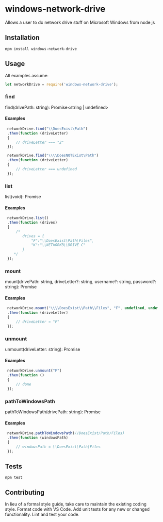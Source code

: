 # windows-network-drive

Allows a user to do network drive stuff on Microsoft Windows from node js

## Installation

```
npm install windows-network-drive
```

## Usage

All examples assume:

```javascript
let networkDrive = require('windows-network-drive');
```

### find

find(drivePath: string): Promise<string | undefined>

#### Examples

```javascript
 networkDrive.find("\\DoesExist\Path")
 .then(function (driveLetter)
 {
	 // driveLetter === "Z"
 });

 networkDrive.find("\\\\DoesNOTExist\Path")
 .then(function (driveLetter)
 {
	 // driveLetter === undefined
 });
```
### list

list(void): Promise<Object>

#### Examples

```javascript
 networkDrive.list()
 .then(function (drives)
 {
	 /*
		drives = {
			"F":"\\DoesExist\Path\Files",
			"K":"\\NETWORKB\\DRIVE C"
		}
	*/
 });
 ```

### mount

mount(drivePath: string, driveLetter?: string, username?: string, password?: string): Promise<string>

#### Examples

```javascript
 networkDrive.mount("\\\\DoesExist\\Path\\Files", "F", undefined, undefined)
 .then(function (driveLetter)
 {
	 // driveLetter = "F"
 });
```

### unmount

unmount(driveLetter: string): Promise<void>

#### Examples

```javascript
 networkDrive.unmount("F")
 .then(function ()
 {
	 // done
 });
 ```

### pathToWindowsPath

pathToWindowsPath(drivePath: string): Promise<string>

#### Examples

```javascript
 networkDrive.pathToWindowsPath(//DoesExist/Path/Files)
 .then(function (windowsPath)
 {
	 // windowsPath = \\DoesExist\Path\Files
 });
 ```

## Tests

```
npm test
```

## Contributing

In lieu of a formal style guide, take care to maintain the existing coding style. Format code with VS Code. Add unit tests for any new or changed functionality. Lint and test your code.
